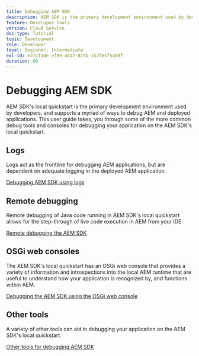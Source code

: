 ```yaml
---
title: Debugging AEM SDK
description: AEM SDK is the primary development environment used by developers, and supports a myriad of ways to debug AEM and deployed applications.
feature: Developer Tools
version: Cloud Service
doc-type: Tutorial
topic: Development
role: Developer
level: Beginner, Intermediate
exl-id: e27cf3de-ef89-44d7-819b-157f85f5a80f
duration: 60
---
```

# Debugging AEM SDK

AEM SDK's local quickstart is the primary development environment used by developers, and supports a myriad of ways to debug AEM and deployed applications. This user guide takes, you through some of the more common debug tools and consoles for debugging your application on the AEM SDK's local quickstart.

## Logs 

Logs act as the frontline for debugging AEM applications, but are dependent on adequate logging in the deployed AEM application. 

[Debugging AEM SDK using logs](./logs.md)

## Remote debugging

Remote debugging of Java code running in AEM SDK's local quickstart allows for the step-through of live code execution in AEM from your IDE.

[Remote debugging the AEM SDK](./remote-debugging.md)

## OSGi web consoles

The AEM SDK's local quickstart has an OSGi web console that provides a variety of information and introspections into the local AEM runtime that are useful to understand how your application is recognized by, and functions within AEM.

[Debugging the AEM SDK using the OSGi web console](./osgi-web-consoles.md)

## Other tools

A variety of other tools can aid in debugging your application on the AEM SDK's local quickstart. 

[Other tools for debugging AEM SDK](./other-tools.md)
